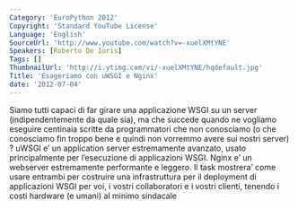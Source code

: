 ```yaml
---
Category: 'EuroPython 2012'
Copyright: 'Standard YouTube License'
Language: 'English'
SourceUrl: 'http://www.youtube.com/watch?v=-xuelXMtYNE'
Speakers: [Roberto De Ioris]
Tags: []
ThumbnailUrl: 'http://i.ytimg.com/vi/-xuelXMtYNE/hqdefault.jpg'
Title: 'Esageriamo con uWSGI e Nginx'
date: '2012-07-04'
---
```

Siamo tutti capaci di far girare una applicazione WSGI su un server
(indipendentemente da quale sia), ma che succede quando ne vogliamo eseguire
centinaia scritte da programmatori che non conosciamo (o che conosciamo fin
troppo bene e quindi non vorremmo avere sui nostri server) ? uWSGI e’ un
application server estremamente avanzato, usato principalmente per
l’esecuzione di applicazioni WSGI. Nginx e’ un webserver estremamente
performante e leggero. Il task mostrera’ come usare entrambi per costruire una
infrastruttura per il deployment di applicazioni WSGI per voi, i vostri
collaboratori e i vostri clienti, tenendo i costi hardware (e umani) al minimo
sindacale
